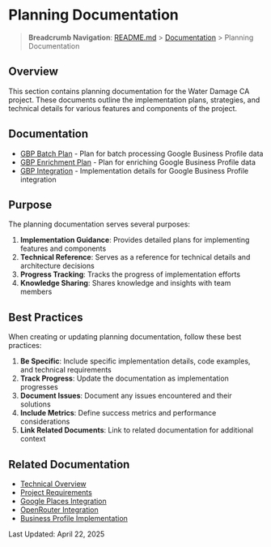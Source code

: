 # Planning Documentation

> **Breadcrumb Navigation**: [README.md](../../README.md) > [Documentation](../index.md) > Planning Documentation

## Overview

This section contains planning documentation for the Water Damage CA project. These documents outline the implementation plans, strategies, and technical details for various features and components of the project.

## Documentation

- [GBP Batch Plan](./gbp-batch-plan.md) - Plan for batch processing Google Business Profile data
- [GBP Enrichment Plan](./gbp-enrichment-plan.md) - Plan for enriching Google Business Profile data
- [GBP Integration](./gbp-integration.md) - Implementation details for Google Business Profile integration

## Purpose

The planning documentation serves several purposes:

1. **Implementation Guidance**: Provides detailed plans for implementing features and components
2. **Technical Reference**: Serves as a reference for technical details and architecture decisions
3. **Progress Tracking**: Tracks the progress of implementation efforts
4. **Knowledge Sharing**: Shares knowledge and insights with team members

## Best Practices

When creating or updating planning documentation, follow these best practices:

1. **Be Specific**: Include specific implementation details, code examples, and technical requirements
2. **Track Progress**: Update the documentation as implementation progresses
3. **Document Issues**: Document any issues encountered and their solutions
4. **Include Metrics**: Define success metrics and performance considerations
5. **Link Related Documents**: Link to related documentation for additional context

## Related Documentation

- [Technical Overview](../overview.md)
- [Project Requirements](../requirements.md)
- [Google Places Integration](../integrations/google-places.md)
- [OpenRouter Integration](../integrations/openrouter.md)
- [Business Profile Implementation](../features/business-profile-implementation.md)

Last Updated: April 22, 2025
